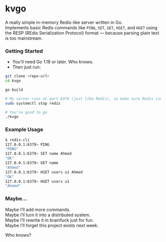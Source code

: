 # kvgo

A really simple in-memory Redis-like server written in Go.  
Implements basic Redis commands like `PING`, `SET`, `GET`, `HSET`, and `HGET` using the RESP (REdis Serialization Protocol) format — because parsing plain text is too mainstream.


### Getting Started
- You'll need Go 1.18 or later. Who knows.
- Then just run:

```bash
git clone <repo-url>
cd kvgo

go build

# My server runs on port 6379 (just like Redis), so make sure Redis isn't running:
sudo systemctl stop redis

# You're good to go
./kvgo
```

### Example Usage

```bash
$ redis-cli
127.0.0.1:6379> PING
"PONG"
127.0.0.1:6379> SET name Ahmed
"OK"
127.0.0.1:6379> GET name
"Ahmed"
127.0.0.1:6379> HSET users u1 Ahmed
"OK"
127.0.0.1:6379> HGET users u1
"Ahmed"
```

### Maybe…

Maybe I’ll add more commands.  
Maybe I’ll turn it into a distributed system.  
Maybe I’ll rewrite it in brainfuck just for fun.  
Maybe I’ll forget this project exists next week.

Who knows?
